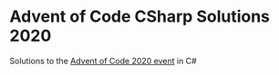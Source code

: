 # Advent of Code CSharp Solutions 2020

Solutions to the [Advent of Code 2020 event](https://adventofcode.com/2020) in C#
